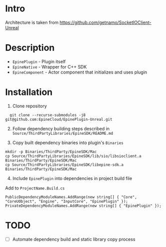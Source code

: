 # Intro

Architecture is taken from https://github.com/getnamo/SocketIOClient-Unreal


# Description

- `EpinePlugin` - Plugin itself
- `EpineNative` - Wrapper for C++ SDK
- `EpineComponent` - Actor component that initializes and uses plugin

# Installation

1) Clone repository 

```
  git clone --recurse-submodules -j8  git@github.com:EpineCloud/EpinePlugin-Unreal.git
```

2) Follow dependency building steps described in `Source/ThirdPartyLibraries/EpineSDK/README.md`

3) Copy built dependency binaries into plugin's `Binaries`
```
mkdir -p Binaries/ThirdParty/EpineSDK/Mac
cp Source/ThirdPartyLibraries/EpineSDK/lib/sio/libsioclient.a Binaries/ThirdParty/EpineSDK/Mac
cp Source/ThirdPartyLibraries/EpineSDK/libepine-sdk.a Binaries/ThirdParty/EpineSDK/Mac
```

4) Include `EpinePlugin` into dependencies in project build file

Add to `ProjectName.Build.cs`
```
PublicDependencyModuleNames.AddRange(new string[] { "Core", "CoreUObject", "Engine", "InputCore", "EpinePlugin" });
PrivateDependencyModuleNames.AddRange(new string[] { "EpinePlugin" });
```


# TODO
- [ ] Automate dependency build and static library copy process

